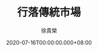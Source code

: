---
issue: 386
title: 行落傳統市場
author: 徐貴榮
language: 四縣
date: 2020-07-16T00:00:00.000+08:00
topic: 生活
difficulty: 2
wikidata: Q131449130
wikidata_link: https://www.wikidata.org/wiki/Q131449130
---